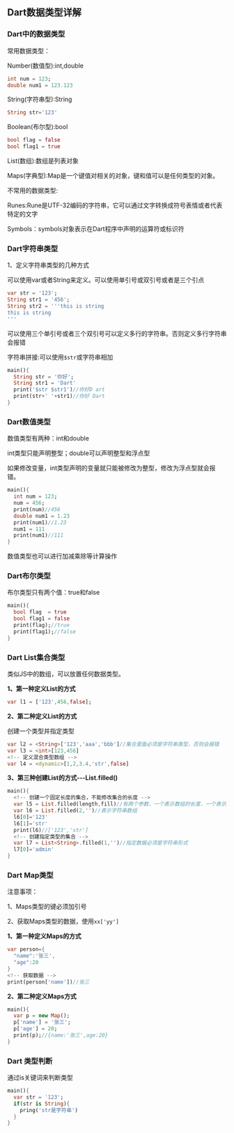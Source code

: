 ## Dart数据类型详解

### Dart中的数据类型

常用数据类型：

Number(数值型):int,double

```dart
int num = 123;
double num1 = 123.123
```

String(字符串型):String

```dart
String str='123'
```

Boolean(布尔型):bool
```dart
bool flag = false
bool flag1 = true
```

List(数组):数组是列表对象

Maps(字典型):Map是一个键值对相关的对象，键和值可以是任何类型的对象。

不常用的数据类型:

Runes:Rune是UTF-32编码的字符串，它可以通过文字转换成符号表情或者代表特定的文字

Symbols：symbols对象表示在Dart程序中声明的运算符或标识符

### Dart字符串类型

1、定义字符串类型的几种方式

可以使用var或者String来定义。可以使用单引号或双引号或者是三个引点

```dart
var str = '123';
String str1 = '456';
String str2 = '''this is string
this is string
'''
```
可以使用三个单引号或者三个双引号可以定义多行的字符串。否则定义多行字符串会报错

字符串拼接:可以使用`$str`或字符串相加

```dart
main(){
  String str = '你好';
  String str1 = 'Dart'
  print('$str $str1')//你好D art
  print(str+' '+str1)//你好 Dart
}
```

### Dart数值类型

数值类型有两种：int和double

int类型只能声明整型；double可以声明整型和浮点型

如果修改变量，int类型声明的变量就只能被修改为整型，修改为浮点型就会报错。

```dart
main(){
  int num = 123;
  num = 456;
  print(num)//456
  double num1 = 1.23
  print(num1)//1.23
  num1 = 111
  print(num1)//111
}
```

数值类型也可以进行加减乘除等计算操作

### Dart布尔类型

布尔类型只有两个值：true和false

```dart
main(){
  bool flag  = true
  bool flag1 = false
  print(flag);//true
  print(flag1);//false
}
```

### Dart List集合类型

类似JS中的数组，可以放置任何数据类型。

**1、第一种定义List的方式**

```dart
var l1 = ['123',456,false];
```
**2、第二种定义List的方式**

创建一个类型并指定类型

```dart
var l2 = <String>['123','aaa','bbb']//集合里面必须是字符串类型，否则会报错
var l3 = <int>[123,456]
<!-- 定义混合类型数组 -->
var l4 = <dynamic>[1,2,3.4,'str',false]
```
**3、第三种创建List的方式---List.filled()**
```dart
main(){
  <!-- 创建一个固定长度的集合，不能修改集合的长度 -->
  var l5 = List.filled(length,fill)//有两个参数，一个表示数组的长度，一个表示插入的内容，后面的参数是什么类型，就需要插入什么类型的数据
  var l6 = List.filled(2,'')//表示字符串数组
  l6[0]='123'
  l6[1]='str'
  print(l6)//['123','str']
  <!-- 创建指定类型的集合 -->
  var l7 = List<String>.filled(1,'')//指定数据必须是字符串形式
  l7[0]='admin'
}
```
### Dart Map类型

注意事项：

1、Maps类型的键必须加引号

2、获取Maps类型的数据，使用`xx['yy']`

**1、第一种定义Maps的方式**

```dart
var person={
  "name":'张三',
  "age":20
}
<!-- 获取数据 -->
print(person['name'])//张三
```

**2、第二种定义Maps方式**

```dart
main(){
  var p = new Map();
  p['name'] = '张三';
  p['age'] = 20;
  print(p);//{name:'张三',age:20}
}
```

### Dart 类型判断

通过is关键词来判断类型

```dart
main(){
  var str = '123';
  if(str is String){
    pring('str是字符串')
  }
}
```